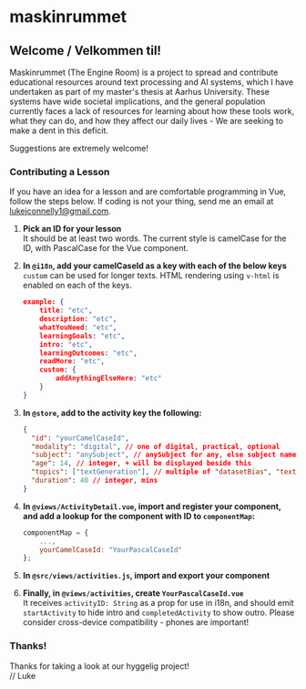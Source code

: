 # maskinrummet

## Welcome / Velkommen til!

Maskinrummet (The Engine Room) is a project to spread and contribute educational resources around text processing and AI systems, which I have undertaken as part of my master's thesis at Aarhus University. These systems have wide societal implications, and the general population currently faces a lack of resources for learning about how these tools work, what they can do, and how they affect our daily lives - We are seeking to make a dent in this deficit.

Suggestions are extremely welcome!

### Contributing a Lesson

If you have an idea for a lesson and are comfortable programming in Vue, follow the steps below. If coding is not your thing, send me an email at lukejconnelly1@gmail.com.

1. **Pick an ID for your lesson**  
   It should be at least two words. The current style is camelCase for the ID, with PascalCase for the Vue component.

2. **In `@i18n`, add your camelCaseId as a key with each of the below keys**  
   `custom` can be used for longer texts. HTML rendering using `v-html` is enabled on each of the keys.

   ```json
   example: {
       title: "etc",
       description: "etc",
       whatYouNeed: "etc",
       learningGoals: "etc",
       intro: "etc",
       learningOutcomes: "etc",
       readMore: "etc",
       custom: {
           addAnythingElseHere: "etc"
       }
   }
   ```

3. **In `@store`, add to the activity key the following:**

   ```json
   {
     "id": "yourCamelCaseId",
     "modality": "digital", // one of digital, practical, optional
     "subject": "anySubject", // anySubject for any, else subject name and add it to i18n if it's not present
     "age": 14, // integer, + will be displayed beside this
     "topics": ["textGeneration"], // multiple of "datasetBias", "textGeneration", "textCleaning", "tokenisation" or add a newTopic to i18n and also add "newTopicExplained" with a description
     "duration": 40 // integer, mins
   }
   ```

4. **In `@views/ActivityDetail.vue`, import and register your component, and add a lookup for the component with ID to `componentMap`:**

   ```javascript
   componentMap = {
       ...,
       yourCamelCaseId: "YourPascalCaseId"
   };
   ```

5. **In `@src/views/activities.js`, import and export your component**

6. **Finally, in `@views/activities`, create `YourPascalCaseId.vue`**  
   It receives `activityID: String` as a prop for use in i18n, and should emit `startActivity` to hide intro and `completedActivity` to show outro. Please consider cross-device compatibility - phones are important!

### Thanks!

Thanks for taking a look at our hyggelig project!  
// Luke
